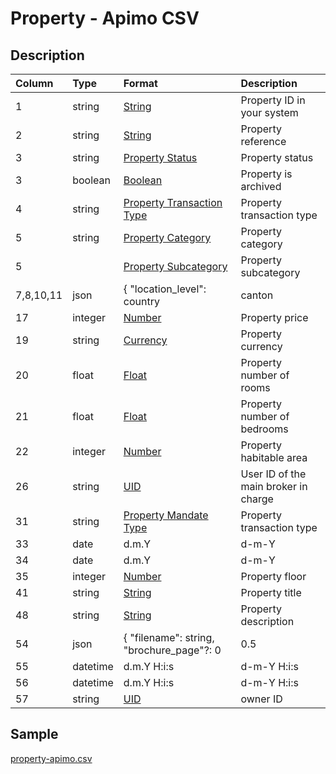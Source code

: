 # Property - Apimo CSV

## Description

| Column | Type | Format | Description |
| :--- | :--- | :--- | :--- |
| 1 | string | [String](https://en.wikipedia.org/wiki/String_(computer_science)) | Property ID in your system |
| 2 | string | [String](https://en.wikipedia.org/wiki/String_(computer_science)) | Property reference |
| 3 | string | [Property Status](../values/property_status_id.md) | Property status |
| 3 | boolean | [Boolean](https://en.wikipedia.org/wiki/Boolean_data_type) | Property is archived |
| 4 | string | [Property Transaction Type](../values/property_transaction_type_id.md) | Property transaction type |
| 5 | string | [Property Category](../values/property_category_id.md) | Property category |
| 5 |  | [Property Subcategory](../values/property_subcategory_id.md) | Property subcategory |
| 7,8,10,11 | json | { "location_level": country|canton|district|zone|city|quarter, "location_name": string, "zip": string, "line1": string, "line2": string, "line3": string, "environment_id": string, "altitude": string, "longitude": string, "latitude": string } | Property real location |
| 17 | integer | [Number](https://en.wikipedia.org/wiki/Integer) | Property price |
| 19 | string | [Currency](../values/currency_id.md) | Property currency |
| 20 | float | [Float](https://en.wikipedia.org/wiki/Decimal) | Property number of rooms |
| 21 | float | [Float](https://en.wikipedia.org/wiki/Decimal) | Property number of bedrooms |
| 22 | integer | [Number](https://en.wikipedia.org/wiki/Integer) | Property habitable area |
| 26 | string | [UID](https://en.wikipedia.org/wiki/Unique_identifier) | User ID of the main broker in charge |
| 31 | string | [Property Mandate Type](../values/property_mandate_type_id.md) | Property transaction type |
| 33 | date | d.m.Y | d-m-Y | Y-m-d | Property mandate start date |
| 34 | date | d.m.Y | d-m-Y | Y-m-d | Property mandate end date |
| 35 | integer | [Number](https://en.wikipedia.org/wiki/Integer) | Property floor |
| 41 | string | [String](https://en.wikipedia.org/wiki/String_(computer_science)) | Property title |
| 48 | string | [String](https://en.wikipedia.org/wiki/String_(computer_science)) | Property description |
| 54 | json | { "filename": string, "brochure_page"?: 0|0.5|1, "is_website"?: boolean, "is_portal"?: boolean, "is_plan"?: boolean } | Semicolon separated list of photos |
| 55 | datetime | d.m.Y H:i:s | d-m-Y H:i:s | Y-m-d H:i:s | Property creation date & time |
| 56 | datetime | d.m.Y H:i:s | d-m-Y H:i:s | Y-m-d H:i:s | Property update date & time |
| 57 | string | [UID](https://en.wikipedia.org/wiki/Unique_identifier) | owner ID |

## Sample

[property-apimo.csv](../samples/property-apimo.csv)
```

```
